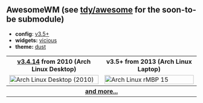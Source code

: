 AwesomeWM (see [tdy/awesome][1] for the soon-to-be submodule)
------------

* **config**: [v3.5+](rc.lua)
* **widgets:** [vicious](wi.lua)
* **theme:** [dust](themes/dust/theme.lua)

<table width="100%">
  <tr>
    <th><a href="https://github.com/tdy/dots/tree/v3.4.14">v3.4.14</a> from 2010 (Arch Linux Desktop)</th>
    <th>v3.5+ from 2013 (Arch Linux Laptop)</th></tr>
  <tr>
    <td width="50%">
      <a href="https://github.com/tdy/dots/raw/master/screenshots/awesome_20100113_1680x1050.png">
        <img src="../../screenshots/awesome_20100113_1680x1050.png" width="100%" alt="Arch Linux Desktop (2010)" />
      </a>
    </td>
    <td width="50%">
      <a href="https://github.com/tdy/dots/raw/master/screenshots/awesome_20130301_2880x1800.png">
        <img src="../../screenshots/awesome_20130301_2880x1800.png" width="100%" alt="Arch Linux rMBP 15" (2013)" />
      </a>
    </td>
  </tr>
  <tr><th colspan="2"><a href="../../screenshots">and more...</a></th></tr>
</table>

[1]: https://github.com/tdy/awesome
